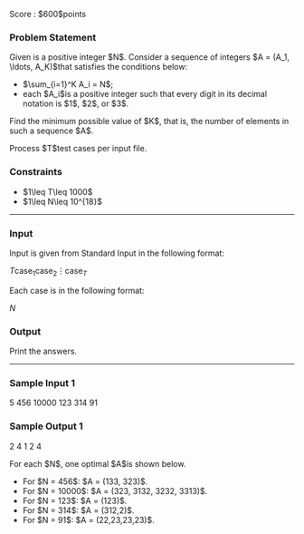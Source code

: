 
<div>

<span>

<span>

<p>
Score : $600$points
</p>

<div>

<section>

### **Problem Statement**

<p>
Given is a positive integer $N$. Consider a sequence of integers $A = (A_1, \ldots, A_K)$that satisfies the conditions below:
</p>

<ul>

<li>
$\sum_{i=1}^K A_i = N$;
</li>

<li>
each $A_i$is a positive integer such that every digit in its decimal notation is $1$, $2$, or $3$.
</li>

</ul>

<p>
Find the minimum possible value of $K$, that is, the number of elements in such a sequence $A$.
</p>

<p>
Process $T$test cases per input file.
</p>

</section>

</div>

<div>

<section>

### **Constraints**

<ul>

<li>
$1\leq T\leq 1000$
</li>

<li>
$1\leq N\leq 10^{18}$
</li>

</ul>

</section>

</div>

---

<div>

<div>

<section>

### **Input**

<p>
Input is given from Standard Input in the following format:
</p>

<div>

$T$$\text{case}_1$$\text{case}_2$$\vdots$$\text{case}_T$
</div>

<p>
Each case is in the following format:
</p>

<div>

$N$
</div>

</section>

</div>

<div>

<section>

### **Output**

<p>
Print the answers.
</p>

</section>

</div>

</div>

---

<div>

<section>

### **Sample Input 1**

<div>

5
456
10000
123
314
91

</div>

</section>

</div>

<div>

<section>

### **Sample Output 1**

<div>

2
4
1
2
4

</div>

<p>
For each $N$, one optimal $A$is shown below.
</p>

<ul>

<li>
For $N = 456$: $A = (133, 323)$.
</li>

<li>
For $N = 10000$: $A = (323, 3132, 3232, 3313)$.
</li>

<li>
For $N = 123$: $A = (123)$.
</li>

<li>
For $N = 314$: $A = (312,2)$.
</li>

<li>
For $N = 91$: $A = (22,23,23,23)$.
</li>

</ul>

</section>

</div>

</span>

</span>

</div>
